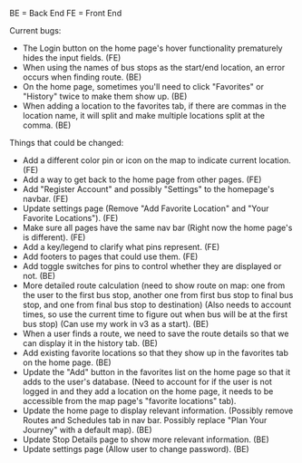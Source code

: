 BE = Back End
FE = Front End

Current bugs:
- The Login button on the home page's hover functionality prematurely hides the input fields. (FE)
- When using the names of bus stops as the start/end location, an error occurs when finding route. (BE)
- On the home page, sometimes you'll need to click "Favorites" or "History" twice to make them show up. (BE)
- When adding a location to the favorites tab, if there are commas in the location name, it will split and make multiple locations split at the comma. (BE)

Things that could be changed:
- Add a different color pin or icon on the map to indicate current location. (FE)
- Add a way to get back to the home page from other pages. (FE)
- Add "Register Account" and possibly "Settings" to the homepage's navbar. (FE)
- Update settings page (Remove "Add Favorite Location" and "Your Favorite Locations"). (FE)
- Make sure all pages have the same nav bar (Right now the home page's is different). (FE)
- Add a key/legend to clarify what pins represent. (FE)
- Add footers to pages that could use them. (FE)
- Add toggle switches for pins to control whether they are displayed or not. (BE)
- More detailed route calculation (need to show route on map: one from the user to the first bus stop, another one from first bus stop to final bus stop, and one from final bus stop to destination) (Also needs to account times, so use the current time to figure out when bus will be at the first bus stop) (Can use my work in v3 as a start). (BE)
- When a user finds a route, we need to save the route details so that we can display it in the history tab. (BE)
- Add existing favorite locations so that they show up in the favorites tab on the home page. (BE)
- Update the "Add" button in the favorites list on the home page so that it adds to the user's database. (Need to account for if the user is not logged in and they add a location on the home page, it needs to be accessible from the map page's "favorite locations" tab).
- Update the home page to display relevant information. (Possibly remove Routes and Schedules tab in nav bar. Possibly replace "Plan Your Journey" with a default map). (BE)
- Update Stop Details page to show more relevant information. (BE)
- Update settings page (Allow user to change password). (BE)




